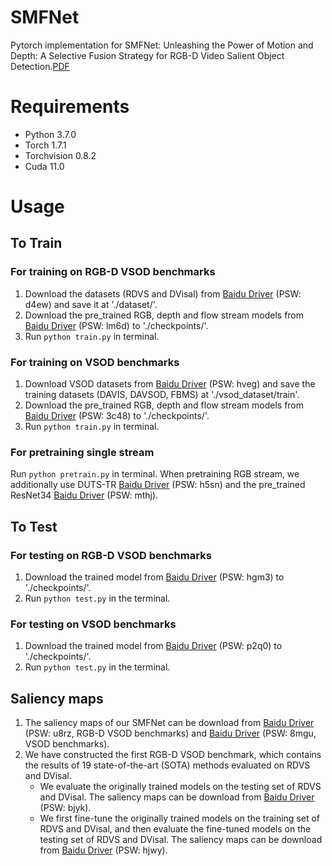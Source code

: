 
# SMFNet

Pytorch implementation for SMFNet: Unleashing the Power of Motion and Depth: A Selective Fusion Strategy for RGB-D Video Salient Object Detection.[PDF](https://link.zhihu.com/?target=https%3A//arxiv.org/pdf/2507.21857v1)


# Requirements
* Python 3.7.0 <br>
* Torch 1.7.1 <br>
* Torchvision 0.8.2 <br>
* Cuda 11.0 <br>

# Usage

## To Train 

### For training on RGB-D VSOD benchmarks
1. Download the datasets (RDVS and DVisal) from [Baidu Driver](https://pan.baidu.com/s/1vYEDy4uPbbB20Cvik-oriQ) (PSW: d4ew) and save it at './dataset/'. 
2. Download the pre_trained RGB, depth and flow stream models from [Baidu Driver](https://pan.baidu.com/s/1QIh1Fii5isWe0VOqcZxwCA) (PSW: lm6d) to './checkpoints/'.
3. Run `python train.py` in terminal.

### For training on VSOD benchmarks
1. Download VSOD datasets from [Baidu Driver](https://pan.baidu.com/s/1-slo_A3bjG9H61I1_wEwLQ) (PSW: hveg) and save the training datasets (DAVIS, DAVSOD, FBMS) at './vsod_dataset/train'.
2. Download the pre_trained RGB, depth and flow stream models from [Baidu Driver](https://pan.baidu.com/s/1-SgyEkNafLbXImqXswZWqQ) (PSW: 3c48) to './checkpoints/'.
3. Run `python train.py` in terminal.

### For pretraining single stream
Run `python pretrain.py` in terminal. When pretraining RGB stream, we additionally use DUTS-TR [Baidu Driver](https://pan.baidu.com/s/10mx3Oxy0PenTftHWInZYVw) (PSW: h5sn) and the pre_trained ResNet34 [Baidu Driver](https://pan.baidu.com/s/14PI0fHIawNlfBOubneMc0w) (PSW: mthj).

## To Test

### For testing on RGB-D VSOD benchmarks
1. Download the trained model from [Baidu Driver](https://pan.baidu.com/s/10XBOfTQ9V01_8rc-GsD2nw) (PSW: hgm3) to './checkpoints/'.
2. Run `python test.py` in the terminal.

### For testing on VSOD benchmarks
1. Download the trained model from [Baidu Driver](https://pan.baidu.com/s/1sp7brnKiVd2MUvVqCkMy8Q) (PSW: p2q0) to './checkpoints/'.
2. Run `python test.py` in the terminal.

## Saliency maps
1. The saliency maps of our SMFNet can be download from [Baidu Driver](https://pan.baidu.com/s/1A_jdsZErilXpgUatymNFLw) (PSW: u8rz, RGB-D VSOD benchmarks) and [Baidu Driver](https://pan.baidu.com/s/1MyR45E28WSb3YudHJaBjew) (PSW: 8mgu, VSOD benchmarks).
2. We have constructed the first RGB-D VSOD benchmark, which contains the results of 19 state-of-the-art (SOTA) methods evaluated on RDVS and DVisal.
   - We evaluate the originally trained models on the testing set of RDVS and DVisal. The saliency maps can be download from [Baidu Driver](https://pan.baidu.com/s/1vfiTxkrTjblQu5j13HS3_Q) (PSW: bjyk).
   - We first fine-tune the originally trained models on the training set of RDVS and DVisal, and then evaluate the fine-tuned models on the testing set of RDVS and DVisal. The saliency maps can be download from [Baidu Driver](https://pan.baidu.com/s/1rO7p6R7KJJjN3bDvxVEUcw) (PSW: hjwy).

